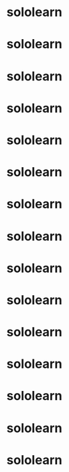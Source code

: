 # sololearn
# sololearn
# sololearn
# sololearn
# sololearn
# sololearn
# sololearn
# sololearn
# sololearn
# sololearn
# sololearn
# sololearn
# sololearn
# sololearn
# sololearn
